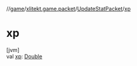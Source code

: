 //[game](../../../index.md)/[xlitekt.game.packet](../index.md)/[UpdateStatPacket](index.md)/[xp](xp.md)

# xp

[jvm]\
val [xp](xp.md): [Double](https://kotlinlang.org/api/latest/jvm/stdlib/kotlin/-double/index.html)
